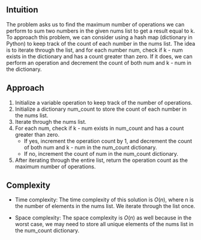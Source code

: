 ## Intuition
The problem asks us to find the maximum number of operations we can perform to sum two numbers in the given nums list to get a result equal to k. To approach this problem, we can consider using a hash map (dictionary in Python) to keep track of the count of each number in the nums list. The idea is to iterate through the list, and for each number num, check if k - num exists in the dictionary and has a count greater than zero. If it does, we can perform an operation and decrement the count of both num and k - num in the dictionary.

## Approach
1. Initialize a variable operation to keep track of the number of operations.
2. Initialize a dictionary num_count to store the count of each number in the nums list.
3. Iterate through the nums list.
4. For each num, check if k - num exists in num_count and has a count greater than zero.
    - If yes, increment the operation count by 1, and decrement the count of both num and k - num in the num_count dictionary.
    - If no, increment the count of num in the num_count dictionary.
5. After iterating through the entire list, return the operation count as the maximum number of operations.
## Complexity
- Time complexity:
The time complexity of this solution is $O(n)$, where n is the number of elements in the nums list. We iterate through the list once.

- Space complexity:
The space complexity is $O(n)$ as well because in the worst case, we may need to store all unique elements of the nums list in the num_count dictionary.